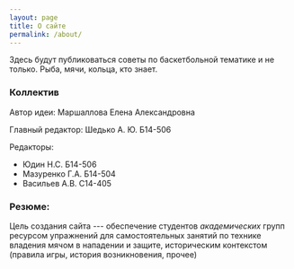 ```yaml
---
layout: page
title: О сайте
permalink: /about/
---
```


Здесь будут публиковаться советы по баскетбольной тематике и не только. Рыба, мячи, кольца, кто знает.

### Коллектив
Автор идеи: Маршаллова Елена Александровна

Главный редактор: Шедько А. Ю. Б14-506

Редакторы:
* Юдин Н.С. Б14-506
* Мазуренко Г.А. Б14-504
* Васильев А.В. С14-405

### Резюме:
Цель создания сайта --- обеспечение студентов *академических* групп ресурсом упражнений для 
самостоятельных занятий по технике владения мячом в нападении и защите, историческим контекстом (правила игры, история возникновения, прочее)

<!-- Webjeda cards is a Bootstrap based theme. Any Bootstrap element can be used in the theme. Read [Webjeda Blog](http://blog.webjeda.com){: target="_blank"} for jekyll tutorials.  -->

<!-- For more themes, visit [jekyll-themes](https://jekyll-themes.com){: target="_blank"} -->
